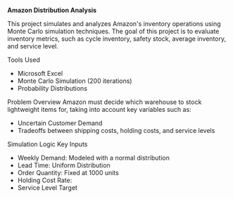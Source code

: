 **Amazon Distribution Analysis**

This project simulates and analyzes Amazon's inventory operations using Monte Carlo simulation techniques. The goal of this project is to evaluate inventory metrics, such as cycle inventory, safety stock, average inventory, and service level.

Tools Used
- Microsoft Excel
- Monte Carlo Simulation (200 iterations)
- Probability Distributions

Problem Overview
Amazon must decide which warehouse to stock lightweight items for, taking into account key variables such as:
- Uncertain Customer Demand
- Tradeoffs between shipping costs, holding costs, and service levels

Simulation Logic
Key Inputs
- Weekly Demand: Modeled with a normal distribution
- Lead Time: Uniform Distribution
- Order Quantity: Fixed at 1000 units
- Holding Cost Rate:
- Service Level Target         
